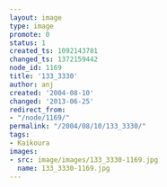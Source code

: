 ```yaml
---
layout: image
type: image
promote: 0
status: 1
created_ts: 1092143781
changed_ts: 1372159442
node_id: 1169
title: '133_3330'
author: anj
created: '2004-08-10'
changed: '2013-06-25'
redirect_from:
- "/node/1169/"
permalink: "/2004/08/10/133_3330/"
tags:
- Kaikoura
images:
- src: image/images/133_3330-1169.jpg
  name: 133_3330-1169.jpg
---
```


